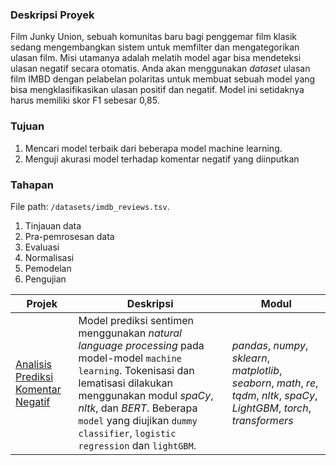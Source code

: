 ### Deskripsi Proyek
Film Junky Union, sebuah komunitas baru bagi penggemar film klasik sedang mengembangkan sistem untuk memfilter dan mengategorikan ulasan film. Misi utamanya adalah melatih model agar bisa mendeteksi ulasan negatif secara otomatis. Anda akan menggunakan *dataset* ulasan film IMBD dengan pelabelan polaritas untuk membuat sebuah model yang bisa mengklasifikasikan ulasan positif dan negatif. Model ini setidaknya harus memiliki skor F1 sebesar 0,85.

### Tujuan
1. Mencari model terbaik dari beberapa model machine learning.
2. Menguji akurasi model terhadap komentar negatif yang diinputkan

### Tahapan
File path: `/datasets/imdb_reviews.tsv`.
1. Tinjauan data
2. Pra-pemrosesan data
3. Evaluasi
4. Normalisasi
5. Pemodelan
6. Pengujian

| Projek | Deskripsi | Modul |
| ------- | ------- | ------- |
| [Analisis Prediksi Komentar Negatif](https://github.com/vikrayudha/Project_TripleTen/blob/main/Project%2014%20-%20Memfilter%20dan%20Mengategorikan%20Ulasan%20Film/Project%2014%20(1).ipynb) | Model prediksi sentimen menggunakan *natural language processing* pada model-model `machine learning`. Tokenisasi dan lematisasi dilakukan menggunakan modul *spaCy*, *nltk*, dan *BERT*. Beberapa `model` yang diujikan `dummy classifier`, `logistic regression` dan `lightGBM`. | *pandas*, *numpy*, *sklearn*, *matplotlib*, *seaborn*, *math*, *re*, *tqdm*, *nltk*, *spaCy*, *LightGBM*, *torch*, *transformers* |

